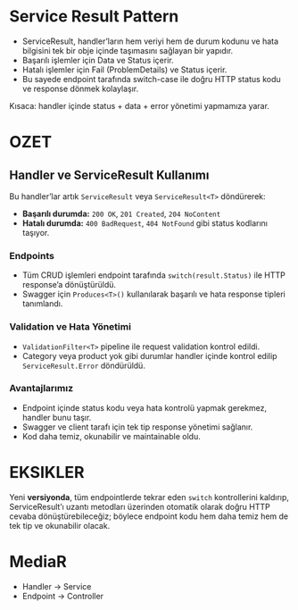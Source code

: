 # Service Result Pattern

- ServiceResult, handler’ların hem veriyi hem de durum kodunu ve hata bilgisini tek bir obje içinde taşımasını sağlayan
  bir yapıdır.
- Başarılı işlemler için Data ve Status içerir.
- Hatalı işlemler için Fail (ProblemDetails) ve Status içerir.
- Bu sayede endpoint tarafında switch-case ile doğru HTTP status kodu ve response dönmek kolaylaşır.

Kısaca: handler içinde status + data + error yönetimi yapmamıza yarar.

# OZET

## Handler ve ServiceResult Kullanımı

Bu handler’lar artık `ServiceResult` veya `ServiceResult<T>` döndürerek:

- **Başarılı durumda:** `200 OK`, `201 Created`, `204 NoContent`
- **Hatalı durumda:** `400 BadRequest`, `404 NotFound` gibi status kodlarını taşıyor.

### Endpoints

- Tüm CRUD işlemleri endpoint tarafında `switch(result.Status)` ile HTTP response’a dönüştürüldü.
- Swagger için `Produces<T>()` kullanılarak başarılı ve hata response tipleri tanımlandı.

### Validation ve Hata Yönetimi

- `ValidationFilter<T>` pipeline ile request validation kontrol edildi.
- Category veya product yok gibi durumlar handler içinde kontrol edilip `ServiceResult.Error` döndürüldü.

### Avantajlarımız

- Endpoint içinde status kodu veya hata kontrolü yapmak gerekmez, handler bunu taşır.
- Swagger ve client tarafı için tek tip response yönetimi sağlanır.
- Kod daha temiz, okunabilir ve maintainable oldu.

# EKSIKLER

Yeni **versiyonda**, tüm endpointlerde tekrar eden `switch` kontrollerini kaldırıp, ServiceResult’ı uzantı metodları
üzerinden otomatik olarak doğru HTTP cevaba dönüştürebileceğiz; böylece endpoint kodu hem daha temiz hem de tek tip ve
okunabilir olacak.

# MediaR

- Handler -> Service
- Endpoint -> Controller